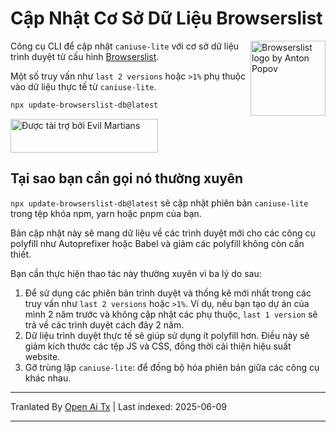# Cập Nhật Cơ Sở Dữ Liệu Browserslist

<img width="120" height="120" alt="Browserslist logo by Anton Popov"
     src="https://browsersl.ist/logo.svg" align="right">

Công cụ CLI để cập nhật `caniuse-lite` với cơ sở dữ liệu trình duyệt
từ cấu hình [Browserslist](https://github.com/browserslist/browserslist/).

Một số truy vấn như `last 2 versions` hoặc `>1%` phụ thuộc vào dữ liệu thực tế
từ `caniuse-lite`.

```sh
npx update-browserslist-db@latest
```

<a href="https://evilmartians.com/?utm_source=update-browserslist-db">
  <img src="https://evilmartians.com/badges/sponsored-by-evil-martians.svg"
       alt="Được tài trợ bởi Evil Martians" width="236" height="54">
</a>

## Tại sao bạn cần gọi nó thường xuyên

`npx update-browserslist-db@latest` sẽ cập nhật phiên bản `caniuse-lite`
trong tệp khóa npm, yarn hoặc pnpm của bạn.

Bản cập nhật này sẽ mang dữ liệu về các trình duyệt mới cho các công cụ polyfill
như Autoprefixer hoặc Babel và giảm các polyfill không còn cần thiết.

Bạn cần thực hiện thao tác này thường xuyên vì ba lý do sau:

1. Để sử dụng các phiên bản trình duyệt và thống kê mới nhất trong các truy vấn như
   `last 2 versions` hoặc `>1%`. Ví dụ, nếu bạn tạo dự án của mình
   2 năm trước và không cập nhật các phụ thuộc, `last 1 version`
   sẽ trả về các trình duyệt cách đây 2 năm.
2. Dữ liệu trình duyệt thực tế sẽ giúp sử dụng ít polyfill hơn. Điều này sẽ giảm
   kích thước các tệp JS và CSS, đồng thời cải thiện hiệu suất website.
3. Gỡ trùng lặp `caniuse-lite`: để đồng bộ hóa phiên bản giữa các công cụ khác nhau.

---

Tranlated By [Open Ai Tx](https://github.com/OpenAiTx/OpenAiTx) | Last indexed: 2025-06-09

---